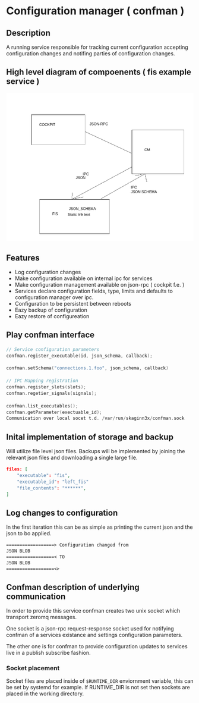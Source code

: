 # Configuration manager ( confman )

## Description 

A running service responsible for tracking current configuration
accepting configuration changes and notifing parties of configuration
changes.

## High level diagram of compoenents ( fis example service )
![Schema](../assets/images/CM_Schema.png "Schema")

## Features
- Log configuration changes
- Make configuration available on internal ipc for services
- Make configuration management available on json-rpc ( cockpit f.e. )
- Services declare configuration fields, type, limits and defaults to configuration manager over ipc.
- Configuration to be persistent between reboots
- Eazy backup of configuration
- Eazy restore of configureation

## Play confman interface
```cpp
// Service configuration parameters
confman.register_executable(id, json_schema, callback);

confman.setSchema("connections.1.foo", json_schema, callback)

// IPC Mapping registration
confman.register_slots(slots);
confman.regetier_signals(signals);

confman.list_executables();
confman.getParameter(exectuable_id);
Communication over local socet t.d. /var/run/skaginn3x/confman.sock
```


## Inital implementation of storage and backup
Will utilize file level json files.
Backups will be implemented by joining the relevant json files
and downloading a single large file.

```json
files: [
    "executable": "fis",
    "executable_id": "left_fis"
    "file_contents": "******",
]
```

## Log changes to configuration
In the first iteration this can be as simple
as printing the current json and the json
to bo applied.

```
==================> Configuration changed from 
JSON BLOB
==================< TO 
JSON BLOB
==================<>
```

## Confman description of underlying communication
In order to provide this service confman creates
two unix socket which transport zeromq messages.

One socket is a json-rpc request-response socket
used for notifying confman of a services existance
and settings configuration parameters.

The other one is for confman to provide configuration
updates to services live in a publish subscribe fashion.


### Socket placement
Socket files are placed inside of ```$RUNTIME_DIR``` enviornment variable, this can be
set by systemd for example. If RUNTIME_DIR is not set then sockets are placed in
the working directory.
